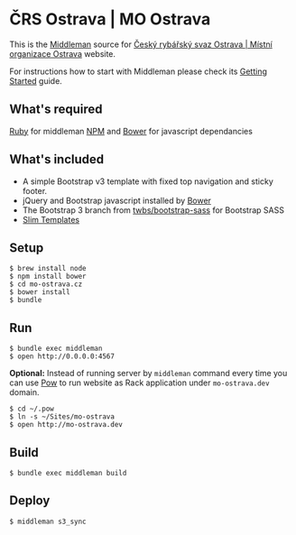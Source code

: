 ČRS Ostrava | MO Ostrava
========================

This is the [Middleman](http://middlemanapp.com/) source for [Český rybářský svaz Ostrava | Místní organizace Ostrava](mo-ostrava.cz) website.

For instructions how to start with Middleman please check its [Getting Started](http://middlemanapp.com/basics/getting-started/) guide.


What's required
---------------

[Ruby](https://www.ruby-lang.org/) for middleman
[NPM](https://npmjs.org) and [Bower](http://bower.io) for javascript dependancies


What's included
---------------

* A simple Bootstrap v3 template with fixed top navigation and sticky footer.
* jQuery and Bootstrap javascript installed by [Bower](http://bower.io)
* The Bootstrap 3 branch from [twbs/bootstrap-sass](https://github.com/twbs/bootstrap-sass) for Bootstrap SASS
* [Slim Templates](http://slim-lang.com)


Setup
-----

    $ brew install node
    $ npm install bower
    $ cd mo-ostrava.cz
    $ bower install
    $ bundle


Run
---

    $ bundle exec middleman
    $ open http://0.0.0.0:4567

**Optional:** Instead of running server by `middleman` command every time you can use [Pow](http://pow.cx/) to run website as Rack application under `mo-ostrava.dev` domain.

    $ cd ~/.pow
    $ ln -s ~/Sites/mo-ostrava
    $ open http://mo-ostrava.dev

Build
-----

    $ bundle exec middleman build



Deploy
------

    $ middleman s3_sync

